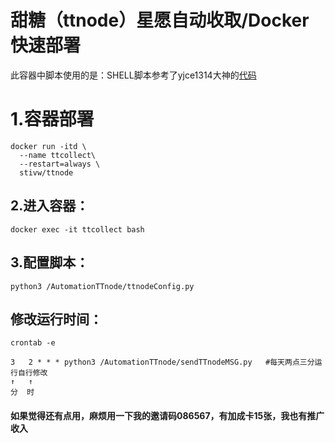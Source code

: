 # 甜糖（ttnode）星愿自动收取/Docker快速部署

此容器中脚本使用的是：SHELL脚本参考了yjce1314大神的[代码](https://www.right.com.cn/forum/thread-4065542-1-1.html)

# 1.容器部署


```
docker run -itd \
  --name ttcollect\
  --restart=always \
  stivw/ttnode
```


## 2.进入容器：

```
docker exec -it ttcollect bash 
```

## 3.配置脚本：

```
python3 /AutomationTTnode/ttnodeConfig.py
```

## 修改运行时间：

```
crontab -e
```

```
3   2 * * * python3 /AutomationTTnode/sendTTnodeMSG.py   #每天两点三分运行自行修改
↑   ↑
分  时
```
#### 如果觉得还有点用，麻烦用一下我的邀请码086567，有加成卡15张，我也有推广收入

